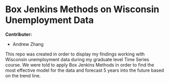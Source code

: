 # Box Jenkins Methods on Wisconsin Unemployment Data

**Contributer:**
- Andrew Zhang

This repo was created in order to display my findings working with Wisconsin unemployment data during my graduate level Time Series course. We were told to apply Box Jenkins Methods in order to find the most effective model for the data and forecast 5 years into the future based on the trend line.

